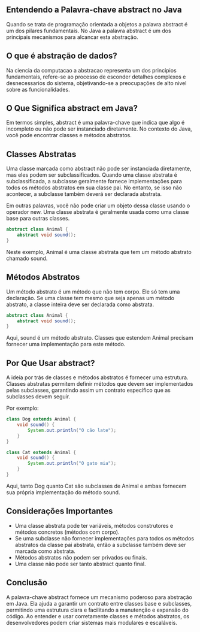 ## Entendendo a Palavra-chave abstract no Java
Quando se trata de programação orientada a objetos a palavra abstract é um dos pilares fundamentais. No Java a palavra abstract é um dos principais mecanismos para alcancar esta abstração.

## O que é abstração de dados?
Na ciencia da computacao a abstracao representa um dos principios fundamentais, refere-se ao processo de esconder detalhes complexos e desnecessarios do sistema, objetivando-se a preocupações de alto nivel sobre as funcionalidades.

## O Que Significa abstract em Java?
Em termos simples, abstract é uma palavra-chave que indica que algo é incompleto ou não pode ser instanciado diretamente. No contexto do Java, você pode encontrar classes e métodos abstratos.

## Classes Abstratas
Uma classe marcada como abstract não pode ser instanciada diretamente, mas eles podem ser subclassificados. Quando uma classe abstrata é subclassificada, a subclasse geralmente fornece implementações para todos os métodos abstratos em sua classe pai. No entanto, se isso não acontecer, a subclasse também deverá ser declarada abstrata.

Em outras palavras, você não pode criar um objeto dessa classe usando o operador new. Uma classe abstrata é geralmente usada como uma classe base para outras classes.

```java
abstract class Animal {
    abstract void sound();
}
```
Neste exemplo, Animal é uma classe abstrata que tem um método abstrato chamado sound.

## Métodos Abstratos

Um método abstrato é um método que não tem corpo. Ele só tem uma declaração. Se uma classe tem mesmo que seja apenas um método abstrato, a classe inteira deve ser declarada como abstrata.
```java
abstract class Animal {
    abstract void sound();
}
```
Aqui, sound é um método abstrato. Classes que estendem Animal precisam fornecer uma implementação para este método.

## Por Que Usar abstract?
A ideia por trás de classes e métodos abstratos é fornecer uma estrutura. Classes abstratas permitem definir métodos que devem ser implementados pelas subclasses, garantindo assim um contrato específico que as subclasses devem seguir.

Por exemplo:
```java
class Dog extends Animal {
    void sound() {
        System.out.println("O cão late");
    }
}

class Cat extends Animal {
    void sound() {
        System.out.println("O gato mia");
    }
}
```
Aqui, tanto Dog quanto Cat são subclasses de Animal e ambas fornecem sua própria implementação do método sound.

## Considerações Importantes
* Uma classe abstrata pode ter variáveis, métodos construtores e métodos concretos (métodos com corpo).
* Se uma subclasse não fornecer implementações para todos os métodos abstratos da classe pai abstrata, então a subclasse também deve ser marcada como abstrata.
* Métodos abstratos não podem ser privados ou finais.
* Uma classe não pode ser tanto abstract quanto final.

## Conclusão
A palavra-chave abstract fornece um mecanismo poderoso para abstração em Java. Ela ajuda a garantir um contrato entre classes base e subclasses, permitindo uma estrutura clara e facilitando a manutenção e expansão do código. Ao entender e usar corretamente classes e métodos abstratos, os desenvolvedores podem criar sistemas mais modulares e escaláveis.